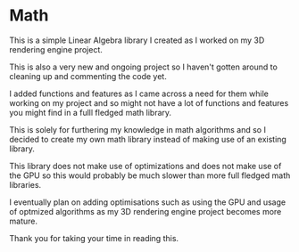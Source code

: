 # Math

<p>This is a simple Linear Algebra library I created as I worked on my 3D rendering engine project.&nbsp; &nbsp;</p>
<p>This is also a very new and ongoing project so I haven't gotten around to cleaning up and commenting the code yet.&nbsp</p>

I added functions and features as I came across a need for them while working on my project and so 
might not have a lot of functions and features you might find in a fulll fledged math library.


This is solely for furthering my knowledge in math algorithms and so I decided to create my own math library instead of making use 
of an existing library.


This library does not make use of optimizations and does not make use of the GPU so this would probably be much slower than more 
full fledged math libraries.


I eventually plan on adding optimisations such as using the GPU and usage of optmized algorithms as my 3D rendering engine project 
becomes more mature. 


Thank you for taking your time in reading this.
